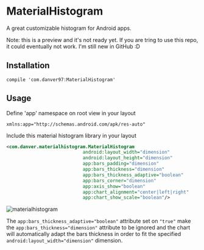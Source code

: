 # MaterialHistogram
A great customizable histogram for Android apps.

Note: this is a preview and it's not ready yet. If you are tring to use this repo, it could eventually not work. I'm still new in GitHub :D

## Installation
```
compile 'com.danver97:MaterialHistogram'
```
## Usage

Define 'app' namespace on root view in your layout
```
xmlns:app="http://schemas.android.com/apk/res-auto"
```
Include this material histogram library in your layout
```xml
<com.danver.materialhistogram.MaterialHistogram
                            android:layout_width="dimension"
                            android:layout_height="dimension"
                            app:bars_padding="dimension"
                            app:bars_thickness="dimension"
                            app:bars_thickness_adaptive="boolean"
                            app:bars_corner="dimension"
                            app:axis_show="boolean"
                            app:chart_alignment="center|left|right"
                            app:chart_show_scale="boolean"/>
```

![materialhistogram](https://cloud.githubusercontent.com/assets/28715404/26629481/e95eef5a-4602-11e7-83c5-a033aff04eeb.png)

The ```app:bars_thickness_adaptive="boolean"``` attribute set on ```"true"``` make the ```app:bars_thickness="dimension"``` attribute to be ignored
and the chart will automatically adapt the bars thickness in order to fit the specified ```android:layout_width="dimension"``` dimension.
